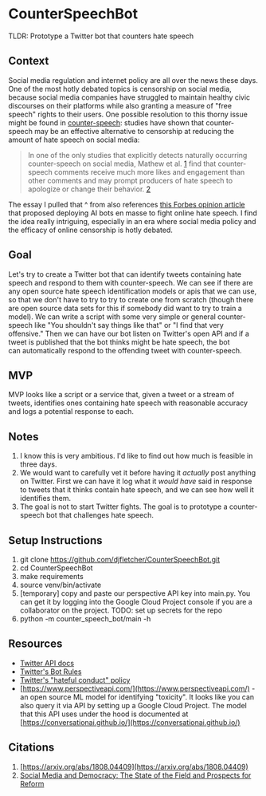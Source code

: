 # CounterSpeechBot
TLDR: Prototype a Twitter bot that counters hate speech

## Context

Social media regulation and internet policy are all over the news these days. One of the most hotly debated topics is censorship on social media, because social media companies have struggled to maintain healthy civic discourses on their platforms while also granting a measure of "free speech" rights to their users. One possible resolution to this thorny issue might be found in [counter-speech](https://en.wikipedia.org/wiki/Counterspeech): studies have shown that counter-speech may be an effective alternative to censorship at reducing the amount of hate speech on social media:
> In one of the only studies that explicitly detects naturally occurring counter-speech on social media, Mathew et al. [1](#citations) find that counter-speech comments receive much more likes and engagement than other comments and may prompt producers of hate speech to apologize or change their behavior. [2](#citations)

The essay I pulled that ^ from also references [this Forbes opinion article](https://www.forbes.com/sites/kalevleetaru/2017/02/04/fighting-social-media-hate-speech-with-ai-powered-bots/?sh=2386d90527b1) that proposed deploying AI bots en masse to fight online hate speech. I find the idea really intriguing, especially in an era where social media policy and the efficacy of online censorship is hotly debated.

## Goal
Let's try to create a Twitter bot that can identify tweets containing hate speech and respond to them with counter-speech. We can see if there are any open source hate speech identification models or apis that we can use, so that we don't have to try to try to create one from scratch (though there are open source data sets for this if somebody did want to try to train a model). We can write a script with some very simple or general counter-speech like "You shouldn't say things like that" or "I find that very offensive." Then we can have our bot listen on Twitter's open API and if a tweet is published that the bot thinks might be hate speech, the bot can automatically respond to the offending tweet with counter-speech.

## MVP
MVP looks like a script or a service that, given a tweet or a stream of tweets, identifies ones containing hate speech with reasonable accuracy and logs a potential response to each. 

## Notes
1. I know this is very ambitious. I'd like to find out how much is feasible in three days.
2. We would want to carefully vet it before having it _actually_ post anything on Twitter. First we can have it log what it _would have_ said in response to tweets that it thinks contain hate speech, and we can see how well it identifies them.
3. The goal is not to start Twitter fights. The goal is to prototype a counter-speech bot that challenges hate speech.

## Setup Instructions
1. git clone https://github.com/djfletcher/CounterSpeechBot.git
2. cd CounterSpeechBot
3. make requirements
5. source venv/bin/activate
6. [temporary] copy and paste our perspective API key into main.py. You can get it by logging into the Google Cloud Project console if you are a collaborator on the project.
	TODO: set up secrets for the repo
7. python -m counter_speech_bot/main -h

## Resources
 * [Twitter API docs](https://developer.twitter.com/en/docs/twitter-api)
 * [Twitter's Bot Rules](https://help.twitter.com/en/rules-and-policies/twitter-automation)
 * [Twitter's "hateful conduct" policy](https://help.twitter.com/en/rules-and-policies/hateful-conduct-policy)
 * [https://www.perspectiveapi.com/](https://www.perspectiveapi.com/) - an open source ML model for identifying "toxicity". It looks like you can also query it via API by setting up a Google Cloud Project. The model that this API uses under the hood is documented at [https://conversationai.github.io/](https://conversationai.github.io/)

## Citations
1. [https://arxiv.org/abs/1808.04409](https://arxiv.org/abs/1808.04409)
2. [Social Media and Democracy: The State of the Field and Prospects for Reform](https://www.cambridge.org/core/books/social-media-and-democracy/E79E2BBF03C18C3A56A5CC393698F117)

 
